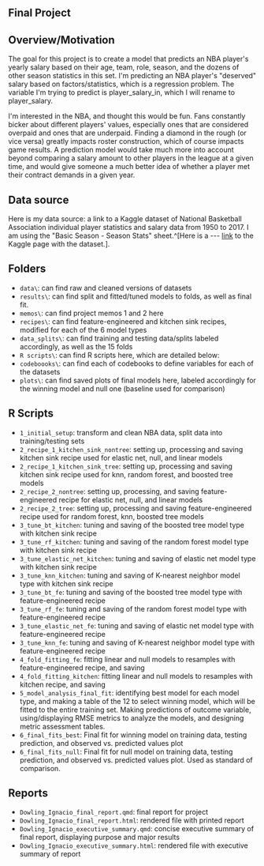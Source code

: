 ## Final Project

## Overview/Motivation 

The goal for this project is to create a model that predicts an NBA player's yearly salary based on their age, team, role, season, and the dozens of other season statistics in this set. I'm predicting an NBA player's "deserved" salary based on factors/statistics, which is a regression problem. The variable I'm trying to predict is player_salary_in, which I will rename to player_salary.

I'm interested in the NBA, and thought this would be fun. Fans constantly bicker about different players' values, especially ones that are considered overpaid and ones that are underpaid. Finding a diamond in the rough (or vice versa) greatly impacts roster construction, which of course impacts game results. A prediction model would take much  more into account beyond comparing a salary amount to other players in the league at a given time, and would give someone a much better idea of whether a player met their contract demands in a given year.

## Data source

Here is my data source: a link to a Kaggle dataset of National Basketball Association individual player statistics and salary data from 1950 to 2017. I am using the "Basic Season - Season Stats" sheet.^[Here is a --- [link](https://www.kaggle.com/datasets/whitefero/nba-players-advanced-season-stats-19782016) to the Kaggle page with the dataset.].


## Folders

- `data\`: can find raw and cleaned versions of datasets
- `results\`: can find split and fitted/tuned models to folds, as well as final fit.
- `memos\`: can find project memos 1 and 2 here
- `recipes\`: can find feature-engineered and kitchen sink recipes, modified for each of the 6 model
types
- `data_splits\`: can find training and testing data/splits labeled accordingly, as well as the 15 folds
- `R scripts\`: can find R scripts here, which are detailed below:
- `codeboooks\`: can find each of codebooks to define variables for each of the datasets
- `plots\`: can find saved plots of final models here, labeled accordingly for the winning model and null one (baseline used for comparison)


## R Scripts

- `1_initial_setup`: transform and clean NBA data, split data into training/testing sets
- `2_recipe_1_kitchen_sink_nontree`: setting up, processing and saving kitchen sink recipe used for elastic net, null, and linear models
- `2_recipe_1_kitchen_sink_tree`: setting up, processing and saving kitchen sink recipe used for knn, random forest, and boosted tree models
- `2_recipe_2_nontree`: setting up, processing, and saving feature-engineered recipe for elastic net, null, and linear models
- `2_recipe_2_tree`: setting up, processing and saving feature-engineered recipe used for random forest, knn, boosted tree models
- `3_tune_bt_kitchen`: tuning and saving of the boosted tree model type with kitchen sink recipe
- `3_tune_rf_kitchen`: tuning and saving of the random forest model type with kitchen sink recipe
- `3_tune_elastic_net_kitchen`: tuning and saving of elastic net model type with kitchen sink recipe
- `3_tune_knn_kitchen`: tuning and saving of K-nearest neighbor model type with kitchen sink recipe
- `3_tune_bt_fe`: tuning and saving of the boosted tree model type with feature-engineered recipe
- `3_tune_rf_fe`: tuning and saving of the random forest model type with feature-engineered recipe
- `3_tune_elastic_net_fe`: tuning and saving of elastic net model type with feature-engineered recipe
- `3_tune_knn_fe`: tuning and saving of K-nearest neighbor model type with feature-engineered recipe
- `4_fold_fitting_fe`: fitting linear and null models to resamples with feature-engineered recipe, and saving
- `4_fold_fitting_kitchen`: fitting linear and null models to resamples with kitchen recipe, and saving
- `5_model_analysis_final_fit`: identifying best model for each model type, and making a table of the 12 to select winning model, which will be fitted to the entire training set. Making predictions of outcome variable, using/displaying RMSE metrics to analyze the models, and designing metric assessment tables.
- `6_final_fits_best`: Final fit for winning model on training data, testing prediction, and observed vs. predicted values plot
- `6_final_fits_null`: Final fit for null model on training data, testing prediction, and observed vs. predicted values plot. Used as standard of comparison.



## Reports

- `Dowling_Ignacio_final_report.qmd`: final report for project
- `Dowling_Ignacio_final_report.html`: rendered file with printed report
- `Dowling_Ignacio_executive_summary.qmd`: concise executive summary of final report, displaying purpose and major results
- `Dowling_Ignacio_executive_summary.html`: rendered file with executive summary of report
